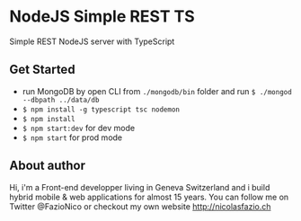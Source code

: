 <!--
@Author: Nicolas Fazio <webmaster-fazio>
@Date:   09-04-2017
@Email:  contact@nicolasfazio.ch
@Last modified by:   webmaster-fazio
@Last modified time: 09-04-2017
-->

# NodeJS Simple REST TS
Simple REST NodeJS server with TypeScript

## Get Started
- run MongoDB by open CLI from `./mongodb/bin` folder and run `$ ./mongod --dbpath ../data/db`
- `$ npm install -g typescript tsc nodemon`
- `$ npm install`
- `$ npm start:dev` for dev mode
- `$ npm start` for prod mode

## About author
Hi, i'm a Front-end developper living in Geneva Switzerland and i build hybrid mobile & web applications for almost 15 years. You can follow me on Twitter @FazioNico or checkout my own website http://nicolasfazio.ch
